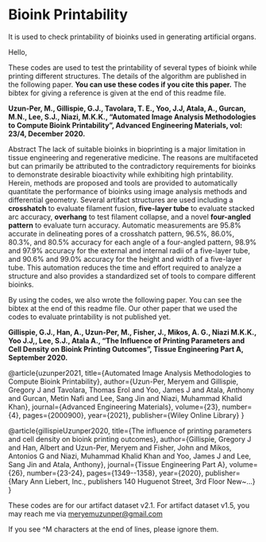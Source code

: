 # Bioink Printability
It is used to check printability of bioinks used in generating artificial organs.

Hello,

These codes are used to test the printability of several types of bioink while printing different structures. The details of the algorithm are published in the following paper. __You can use these codes if you cite this paper.__ The bibtex for giving a reference is given at the end of this readme file.


__Uzun-Per, M., Gillispie, G.J., Tavolara, T. E., Yoo, J.J, Atala, A., Gurcan, M.N., Lee, S.J., Niazi, M.K.K., “Automated Image Analysis Methodologies to Compute Bioink Printability”, Advanced Engineering Materials, vol: 23/4, December 2020.__

Abstract
The lack of suitable bioinks in bioprinting is a major limitation in tissue engineering and regenerative medicine. The reasons are multifaceted but can primarily be attributed to the contradictory requirements for bioinks to demonstrate desirable bioactivity while exhibiting high printability. Herein, methods are proposed and tools are provided to automatically quantitate the performance of bioinks using image analysis methods and differential geometry. Several artifact structures are used including a __crosshatch__ to evaluate filament fusion, __five-layer tube__ to evaluate stacked arc accuracy, __overhang__ to test filament collapse, and a novel __four-angled pattern__ to evaluate turn accuracy. Automatic measurements are 95.8% accurate in delineating pores of a crosshatch pattern, 96.5%, 86.0%, 80.3%, and 80.5% accuracy for each angle of a four-angled pattern, 98.9% and 97.9% accuracy for the external and internal radii of a five-layer tube, and 90.6% and 99.0% accuracy for the height and width of a five-layer tube. This automation reduces the time and effort required to analyze a structure and also provides a standardized set of tools to compare different bioinks.

By using the codes, we also wrote the following paper. You can see the bibtex at the end of this readme file. Our other paper that we used the codes to evaluate printability is not published yet.

__Gillispie, G.J., Han, A., Uzun-Per, M., Fisher, J., Mikos, A. G., Niazi M.K.K., Yoo J.J,, Lee, S.J., Atala A., “The Influence of Printing Parameters and Cell Density on Bioink Printing Outcomes”, Tissue Engineering Part A, September 2020.__


@article{uzunper2021,
  title={Automated Image Analysis Methodologies to Compute Bioink Printability},
  author={Uzun-Per, Meryem and Gillispie, Gregory J and Tavolara, Thomas Erol and Yoo, James J and Atala, Anthony and Gurcan, Metin Nafi and Lee, Sang Jin and Niazi, Muhammad Khalid Khan},
  journal={Advanced Engineering Materials},
  volume={23},
  number={4},
  pages={2000900},
  year={2021},
  publisher={Wiley Online Library}
}

@article{gillispieUzunper2020,
  title={The influence of printing parameters and cell density on bioink printing outcomes},
  author={Gillispie, Gregory J and Han, Albert and Uzun-Per, Meryem and Fisher, John and Mikos, Antonios G and Niazi, Muhammad Khalid Khan and Yoo, James J and Lee, Sang Jin and Atala, Anthony},
  journal={Tissue Engineering Part A},
  volume={26},
  number={23-24},
  pages={1349--1358},
  year={2020},
  publisher={Mary Ann Liebert, Inc., publishers 140 Huguenot Street, 3rd Floor New~…}
}

These codes are for our artifact dataset v2.1. For artifact dataset v1.5, you may reach me via meryemuzunper@gmail.com

If you see ^M characters at the end of lines, please ignore them.
